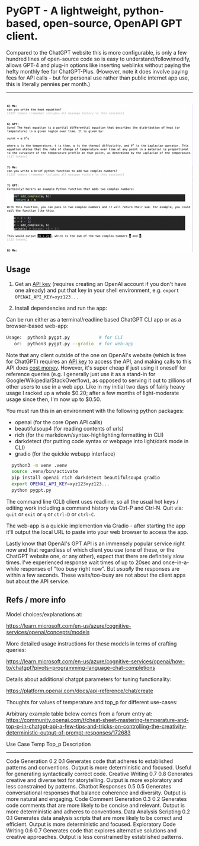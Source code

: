# PyGPT - A lightweight, python-based, open-source, OpenAPI GPT client.

Compared to the ChatGPT website this is more configurable, is only a few
hundred lines of open-source code so is easy to understand/follow/modify,
allows GPT-4 and plug-in options like inserting weblinks without paying the
hefty monthly fee for ChatGPT-Plus.  (However, note it does involve paying fees
for API calls - but for personal use rather than public internet app use, this
is literally pennies per month.)

------
![screenshot](screenshot.png "Screenshot")
------


## Usage

1. Get an [API key](https://platform.openai.com/account/api-keys) (requires
creating an OpenAI account if you don't have one already) and put that key in
your shell environment, e.g. `export OPENAI_API_KEY=xyz123...`

2. Install dependencies and run the app:

Can be run either as a terminal/readline based ChatGPT CLI app or as a
browser-based web-app:

```bash
Usage:  python3 pygpt.py           # for CLI
   or:  python3 pygpt.py --gradio  # for web-app
```

Note that any client outside of the one on OpenAI's website (which is free
for ChatGPT) requires an [API key](https://platform.openai.com/account/api-keys)
to access the API, and making calls to this API does 
[cost money](https://openai.com/pricing#language-models).
However, it's super cheap if just using it oneself for reference queries (e.g.
I generally just use it as a stand-in for Google/Wikipedia/StackOverflow),
as opposed to serving it out to zillions of other users to use in a web app.
Like in my initial two days of fairly heavy usage I racked up a whole $0.20;
after a few months of light-moderate usage since then, I'm now up to $0.50.

You must run this in an environment with the following python packages:
  * openai (for the core Open API calls)
  * beautifulsoup4 (for reading contents of urls)
  * rich (for the markdown/syntax-highlighting formatting in CLI)
  * darkdetect (for putting code syntax or webpage into light/dark mode in CLI)
  * gradio (for the quickie webapp interface)

```bash
  python3 -m venv .venv
  source .venv/bin/activate
  pip install openai rich darkdetect beautifulsoup4 gradio
  export OPENAI_API_KEY=xyz123xyz123...
  python pygpt.py
```

The command line (CLI) client uses readline, so all the usual hot keys /
editing work including a command history via Ctrl-P and Ctrl-N.  Quit via:
`quit` or `exit` or `q` or `ctrl-D` or `ctrl-C`.

The web-app is a quickie implemention via Gradio - after starting the app
it'll output the local URL to paste into your web browser to access the app.

Lastly know that OpenAI's GPT API is an immensely popular service right now and
that regardless of which client you use (one of these, or the ChatGPT website
one, or any other), expect that there are definitely slow times.  I've
experienced response wait times of up to 20sec and once-in-a-while responses
of "too busy right now".  But *usually* the responses are within a few seconds.
These waits/too-busy are not about the client apps but about the API service.


## Refs / more info

Model choices/explanations at:

  https://learn.microsoft.com/en-us/azure/cognitive-services/openai/concepts/models

More detailed usage instructions for these models in terms of crafting queries:

  https://learn.microsoft.com/en-us/azure/cognitive-services/openai/how-to/chatgpt?pivots=programming-language-chat-completions

Details about additional chatgpt parameters for tuning functionality:

  https://platform.openai.com/docs/api-reference/chat/create

Thoughts for values of temperature and top_p for different use-cases:

  Arbitrary example table below comes from a forum entry at:
  https://community.openai.com/t/cheat-sheet-mastering-temperature-and-top-p-in-chatgpt-api-a-few-tips-and-tricks-on-controlling-the-creativity-deterministic-output-of-prompt-responses/172683

  Use Case                 Temp  Top_p  Description
  ------------------------ ----  -----  ------------------------------------
  Code Generation           0.2  0.1    Generates code that adheres to established patterns and conventions. Output is more deterministic and focused. Useful for generating syntactically correct code.
  Creative Writing          0.7  0.8    Generates creative and diverse text for storytelling. Output is more exploratory and less constrained by patterns.
  Chatbot Responses         0.5  0.5    Generates conversational responses that balance coherence and diversity. Output is more natural and engaging.
  Code Comment Generation   0.3  0.2    Generates code comments that are more likely to be concise and relevant. Output is more deterministic and adheres to conventions.
  Data Analysis Scripting   0.2  0.1    Generates data analysis scripts that are more likely to be correct and efficient. Output is more deterministic and focused.
  Exploratory Code Writing  0.6  0.7    Generates code that explores alternative solutions and creative approaches. Output is less constrained by established patterns.


